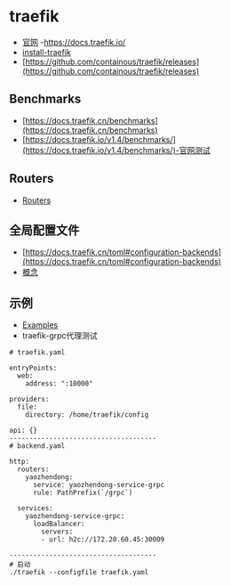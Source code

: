 # traefik
- [官网](https://docs.traefik.io/) -https://docs.traefik.io/
- [install-traefik](https://www.qikqiak.com/traefik-book/getting-started/install-traefik/#_1)
- [https://github.com/containous/traefik/releases](https://github.com/containous/traefik/releases)

## Benchmarks
- [https://docs.traefik.cn/benchmarks](https://docs.traefik.cn/benchmarks)
- [https://docs.traefik.io/v1.4/benchmarks/](https://docs.traefik.io/v1.4/benchmarks/)-官网测试

## Routers
- [Routers](https://docs.traefik.io/routing/routers/)

## 全局配置文件
- [https://docs.traefik.cn/toml#configuration-backends](https://docs.traefik.cn/toml#configuration-backends)
- [概念](https://docs.traefik.cn/basics)

## 示例
- [Examples](https://docs.traefik.cn/user-guide/examples)
- traefik-grpc代理测试
```
# traefik.yaml

entryPoints:
  web:
    address: ":10000"

providers:
  file:
    directory: /home/traefik/config

api: {}
-------------------------------------
# backend.yaml

http:
  routers:
    yaozhendong:
      service: yaozhendong-service-grpc
      rule: PathPrefix(`/grpc`)

  services:
    yaozhendong-service-grpc:
      loadBalancer:
        servers:
        - url: h2c://172.20.60.45:30009

-------------------------------------
# 启动
./traefik --configfile traefik.yaml

```